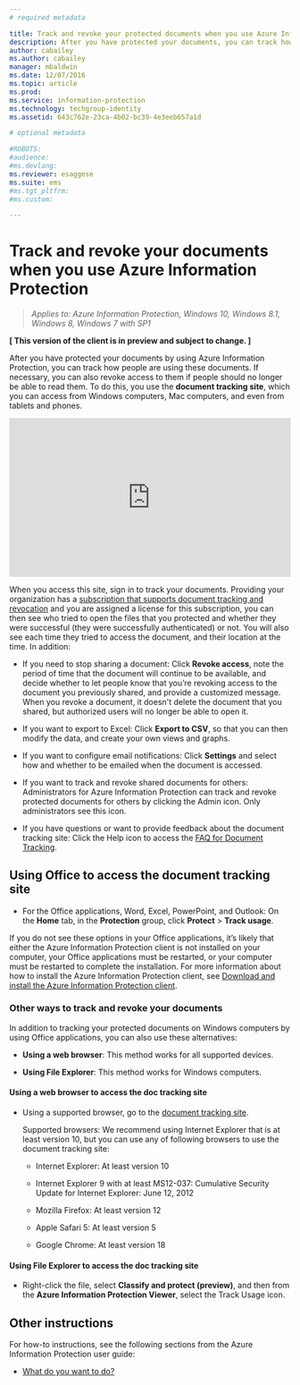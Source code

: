 ```yaml
---
# required metadata

title: Track and revoke your protected documents when you use Azure Information Protection | Azure Information Protection
description: After you have protected your documents, you can track how people are using them. If necessary, you can also revoke access to these documents if people should no longer be able to read them. 
author: cabailey
ms.author: cabailey
manager: mbaldwin
ms.date: 12/07/2016
ms.topic: article
ms.prod:
ms.service: information-protection
ms.technology: techgroup-identity
ms.assetid: 643c762e-23ca-4b02-bc39-4e3eeb657a1d

# optional metadata

#ROBOTS:
#audience:
#ms.devlang:
ms.reviewer: esaggese
ms.suite: ems
#ms.tgt_pltfrm:
#ms.custom:

---
```


# Track and revoke your documents when you use Azure Information Protection

>*Applies to: Azure Information Protection, Windows 10, Windows 8.1, Windows 8, Windows 7 with SP1*

**[ This version of the client is in preview and subject to change. ]**

After you have protected your documents by using Azure Information Protection, you can track how people are using these documents. If necessary, you can also revoke access to them if people should no longer be able to read them. To do this, you use the **document tracking site**, which you can access from Windows computers, Mac computers, and even from tablets and phones.

<div style="padding-top: 56.25%; position: relative; width: 100%;">
<iframe style="position: absolute;top: 0;left: 0;right: 0;bottom: 0;" width="100%" height="100%" src="https://channel9.msdn.com/Series/Information-Protection/Azure-RMS-Document-Tracking-and-Revocation/player" frameborder="0" allowfullscreen></iframe>
</div>

When you access this site, sign in to track your documents. Providing your organization has a [subscription that supports document tracking and revocation](https://www.microsoft.com/en-us/cloud-platform/azure-information-protection-features) and you are assigned a license for this subscription, you can then see who tried to open the files that you protected and whether they were successful (they were successfully authenticated) or not. You will also see each time they tried to access the document, and their location at the time. In addition:

-   If you need to stop sharing a document: Click **Revoke access**, note the period of time that the document will continue to be available, and decide whether to let people know that you’re revoking access to the document you previously shared, and provide a customized message. When you revoke a document, it doesn't delete the document that you shared, but authorized users will no longer be able to open it.

-   If you want to export to Excel: Click **Export to CSV**, so that you can then modify the data, and create your own views and graphs.

-   If you want to configure email notifications: Click **Settings** and select how and whether to be emailed when the document is accessed.

- If you want to track and revoke shared documents for others: Administrators for Azure Information Protection can track and revoke protected documents for others by clicking the Admin icon. Only administrators see this icon.

-   If you have questions or want to provide feedback about the document tracking site: Click the Help icon to access the [FAQ for Document Tracking](http://go.microsoft.com/fwlink/?LinkId=523977).

## Using Office to access the document tracking site

-   For the Office applications, Word, Excel, PowerPoint, and Outlook: On the **Home** tab, in the **Protection** group, click **Protect** > **Track usage**.

If you do not see these options in your Office applications, it’s likely that either the Azure Information Protection client is not installed on your computer, your Office applications must be restarted, or your computer must be restarted to complete the installation. For more information about how to install the Azure Information Protection client, see [Download and install the Azure Information Protection client](install-client-app.md).


### Other ways to track and revoke your documents
In addition to tracking your protected documents on Windows computers by using Office applications, you can also use these alternatives:

-   **Using a web browser**: This method works for all supported devices.

-   **Using File Explorer**: This method works for Windows computers.

#### Using a web browser to access the doc tracking site

-   Using a supported browser, go to the [document tracking site](https://go.microsoft.com/fwlink/?LinkId=529562).

    Supported browsers: We recommend using Internet Explorer that is at least version 10, but you can use any of following browsers to use the document tracking site:

    -   Internet Explorer: At least version 10

    -   Internet Explorer 9 with at least MS12-037: Cumulative Security Update for Internet Explorer: June 12, 2012

    -   Mozilla Firefox: At least version 12

    -   Apple Safari 5: At least version 5

    -   Google Chrome: At least version 18

#### Using File Explorer to access the doc tracking site

-   Right-click the file, select **Classify and protect (preview)**, and then from the **Azure Information Protection Viewer**, select the Track Usage icon.


## Other instructions
For how-to instructions, see the following sections from the Azure Information Protection user guide:

-   [What do you want to do?](client-user-guide.md#what-do-you-want-to-do)


